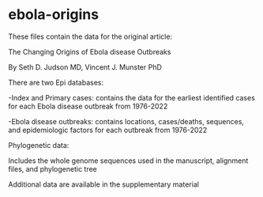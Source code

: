 # ebola-origins
These files contain the data for the original article:

The Changing Origins of Ebola disease Outbreaks

By Seth D. Judson MD, Vincent J. Munster PhD


There are two Epi databases:

-Index and Primary cases: contains the data for the earliest identified cases for each Ebola disease outbreak from 1976-2022

-Ebola disease outbreaks: contains locations, cases/deaths, sequences, and epidemiologic factors for each outbreak from 1976-2022

Phylogenetic data:

Includes the whole genome sequences used in the manuscript, alignment files, and phylogenetic tree

Additional data are available in the supplementary material

